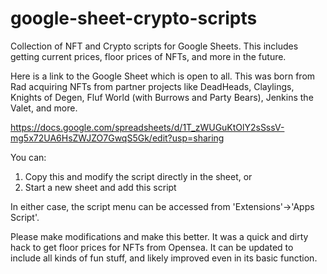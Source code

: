 # google-sheet-crypto-scripts
Collection of NFT and Crypto scripts for Google Sheets. This includes getting current prices, floor prices of NFTs, and more in the future.

Here is a link to the Google Sheet which is open to all. This was born from Rad acquiring NFTs from partner projects like DeadHeads, Claylings, Knights of Degen, Fluf World (with Burrows and Party Bears), Jenkins the Valet, and more.

https://docs.google.com/spreadsheets/d/1T_zWUGuKtOlY2sSssV-mg5x72UA6HsZWJZO7GwqS5Gk/edit?usp=sharing

You can:
1) Copy this and modify the script directly in the sheet, or 
2) Start a new sheet and add this script

In either case, the script menu can be accessed from 'Extensions'->'Apps Script'.

Please make modifications and make this better. It was a quick and dirty hack to get floor prices for NFTs from Opensea. It can be updated to include all kinds of fun stuff, and likely improved even in its basic function.
